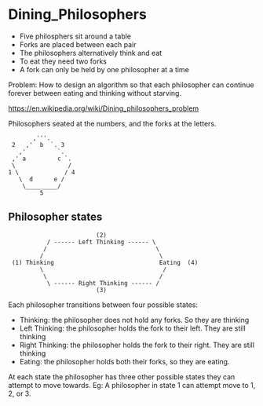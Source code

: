 # Dining_Philosophers

- Five philosphers sit around a table
- Forks are placed between each pair
- The philosophers alternatively think and eat
- To eat they need two forks
- A fork can only be held by one philosopher at a time

Problem: How to design an algorithm so that each philosopher can continue forever between eating and thinking without starving.

https://en.wikipedia.org/wiki/Dining_philosophers_problem

Philosophers seated at the numbers, and the forks at the letters.
             
           ,'''.
     2   ,'  b  `. 3
       ,'         `.
     ,' a         c `.
     \               /
    1 \             / 4
       \  d      e /
        \_________/
             5



## Philosopher states

                             (2)
               / ------ Left Thinking ------ \  
              /                               \
             /                                 \
     (1) Thinking                              Eating  (4)
             \                                  /
              \                                /
               \ ------ Right Thinking ------ /
                             (3)
               
               
               
Each philosopher transitions between four possible states:
- Thinking: the philosopher does not hold any forks. So they are thinking
- Left Thinking: the philosopher holds the fork to their left. They are still thinking
- Right Thinking: the philosopher holds the fork to their right. They are still thinking
- Eating: the philosopher holds both their forks, so they are eating.

At each state the philosopher has three other possible states they can attempt to move towards.
Eg: A philosopher in state 1 can attempt move to 1, 2, or 3. 

